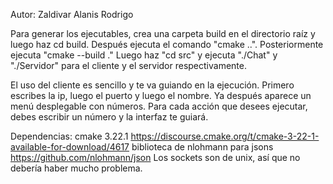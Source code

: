 Autor: Zaldivar Alanis Rodrigo

Para generar los ejecutables, crea una carpeta build en el directorio raíz
y luego haz cd build. Después ejecuta el comando "cmake ..".
Posteriormente ejecuta "cmake --build ."
Luego haz "cd src" y ejecuta "./Chat" y "./Servidor" para el cliente y el
servidor respectivamente.

El uso del cliente es sencillo y te va guiando en la ejecución.
Primero escribes la ip, luego el puerto y luego el nombre.
Ya después aparece un menú desplegable con números. Para cada acción que desees
ejecutar, debes escribir un número y la interfaz te guiará.

Dependencias:
    cmake 3.22.1 https://discourse.cmake.org/t/cmake-3-22-1-available-for-download/4617
    biblioteca de nlohmann para jsons https://github.com/nlohmann/json
    Los sockets son de unix, así que no debería haber mucho problema.
